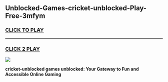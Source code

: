 
## Unblocked-Games-cricket-unblocked-Play-Free-3mfym
<h3>
<a href="https://premium76.site?title=cricket-unblocked&ref=10A">CLICK TO PLAY</a></h3>
<hr>

<h3>
<a href="https://premium76.site?title=cricket-unblocked&ref=10A">CLICK 2 PLAY</a>
  
</h3>

<a href="https://premium76.site?title=cricket-unblocked&ref=10A"><img src="https://clearcache.store/games.png"></a>


**cricket-unblocked games unblocked: Your Gateway to Fun and Accessible Online Gaming**
